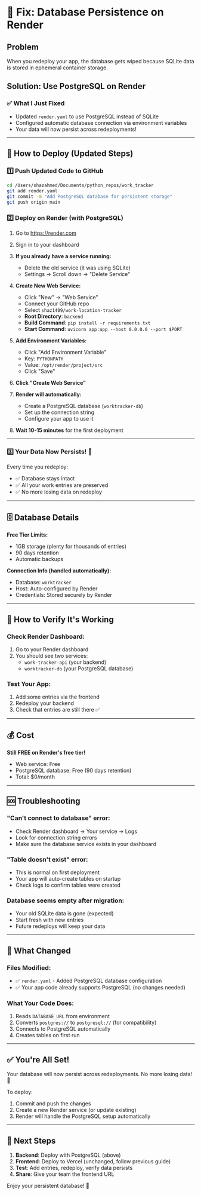 # 🔧 Fix: Database Persistence on Render

## Problem
When you redeploy your app, the database gets wiped because SQLite data is stored in ephemeral container storage.

## Solution: Use PostgreSQL on Render

### ✅ What I Just Fixed
- Updated `render.yaml` to use PostgreSQL instead of SQLite
- Configured automatic database connection via environment variables
- Your data will now persist across redeployments!

---

## 🚀 How to Deploy (Updated Steps)

### 1️⃣ Push Updated Code to GitHub
```bash
cd /Users/shazahmed/Documents/python_repos/work_tracker
git add render.yaml
git commit -m "Add PostgreSQL database for persistent storage"
git push origin main
```

### 2️⃣ Deploy on Render (with PostgreSQL)

1. Go to https://render.com
2. Sign in to your dashboard
3. **If you already have a service running:**
   - Delete the old service (it was using SQLite)
   - Settings → Scroll down → "Delete Service"
   
4. **Create New Web Service:**
   - Click "New" → "Web Service"
   - Connect your GitHub repo
   - Select `shaz1409/work-location-tracker`
   - **Root Directory**: `backend`
   - **Build Command**: `pip install -r requirements.txt`
   - **Start Command**: `uvicorn app:app --host 0.0.0.0 --port $PORT`
   
5. **Add Environment Variables:**
   - Click "Add Environment Variable"
   - Key: `PYTHONPATH`
   - Value: `/opt/render/project/src`
   - Click "Save"
   
6. **Click "Create Web Service"**
7. **Render will automatically:**
   - Create a PostgreSQL database (`worktracker-db`)
   - Set up the connection string
   - Configure your app to use it

8. **Wait 10-15 minutes** for the first deployment

---

### 3️⃣ Your Data Now Persists! 🎉

Every time you redeploy:
- ✅ Database stays intact
- ✅ All your work entries are preserved
- ✅ No more losing data on redeploy

---

## 🗄️ Database Details

**Free Tier Limits:**
- 1GB storage (plenty for thousands of entries)
- 90 days retention
- Automatic backups

**Connection Info (handled automatically):**
- Database: `worktracker`
- Host: Auto-configured by Render
- Credentials: Stored securely by Render

---

## 🔄 How to Verify It's Working

### Check Render Dashboard:
1. Go to your Render dashboard
2. You should see two services:
   - `work-tracker-api` (your backend)
   - `worktracker-db` (your PostgreSQL database)

### Test Your App:
1. Add some entries via the frontend
2. Redeploy your backend
3. Check that entries are still there ✅

---

## 💰 Cost

**Still FREE on Render's free tier!**
- Web service: Free
- PostgreSQL database: Free (90 days retention)
- Total: $0/month

---

## 🆘 Troubleshooting

### "Can't connect to database" error:
- Check Render dashboard → Your service → Logs
- Look for connection string errors
- Make sure the database service exists in your dashboard

### "Table doesn't exist" error:
- This is normal on first deployment
- Your app will auto-create tables on startup
- Check logs to confirm tables were created

### Database seems empty after migration:
- Your old SQLite data is gone (expected)
- Start fresh with new entries
- Future redeploys will keep your data

---

## 📝 What Changed

### Files Modified:
- ✅ `render.yaml` - Added PostgreSQL database configuration
- ✅ Your app code already supports PostgreSQL (no changes needed)

### What Your Code Does:
1. Reads `DATABASE_URL` from environment
2. Converts `postgres://` to `postgresql://` (for compatibility)
3. Connects to PostgreSQL automatically
4. Creates tables on first run

---

## ✅ You're All Set!

Your database will now persist across redeployments. No more losing data! 🎉

To deploy:
1. Commit and push the changes
2. Create a new Render service (or update existing)
3. Render will handle the PostgreSQL setup automatically

---

## 🎯 Next Steps

1. **Backend**: Deploy with PostgreSQL (above)
2. **Frontend**: Deploy to Vercel (unchanged, follow previous guide)
3. **Test**: Add entries, redeploy, verify data persists
4. **Share**: Give your team the frontend URL

Enjoy your persistent database! 🚀


